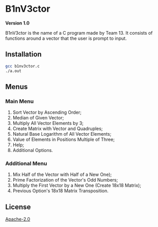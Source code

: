 # B1nV3ctor

**Version 1.0**

B1nV3ctor is the name of a C program made by Team 13.
It consists of functions around a vector that the user is prompt to input.

## Installation

```bash
gcc b1nv3ctor.c
./a.out
```

## Menus

### Main Menu
1. Sort Vector by Ascending Order;
2. Median of Given Vector;
3. Multiply All Vector Elements by 3;
4. Create Matrix with Vector and Quadruples;
5. Natural Base Logarithm of All Vector Elements;
6. Value of Elements in Positions Multiple of Three;
7. Help;
8. Additional Options.

### Additional Menu
1. Mix Half of the Vector with Half of a New One);
2. Prime Factorization of the Vector's Odd Numbers;
3. Multiply the First Vector by a New One (Create 18x18 Matrix);
4. Previous Option's 18x18 Matrix Transposition.

## License
[Apache-2.0](http://www.apache.org/licenses/LICENSE-2.0)
